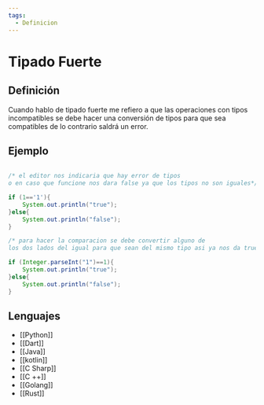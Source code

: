```yaml
---
tags:
  - Definicion
---
```

# Tipado Fuerte

## Definición 

Cuando hablo de tipado fuerte me refiero a que las operaciones con tipos incompatibles se debe hacer una conversión de tipos para que sea compatibles de lo contrario saldrá un error.
## Ejemplo

```java

/* el editor nos indicaria que hay error de tipos 
o en caso que funcione nos dara false ya que los tipos no son iguales*/

if (1=='1'){
	System.out.println("true");
}else{
	System.out.println("false");
}

/* para hacer la comparacion se debe convertir alguno de 
los dos lados del igual para que sean del mismo tipo asi ya nos da true */

if (Integer.parseInt("1")==1){
	System.out.println("true");
}else{
	System.out.println("false");
}

```

## Lenguajes

+ [[Python]]
+ [[Dart]]
+ [[Java]]
+ [[kotlin]]
+ [[C Sharp]]
+ [[C ++]]
+ [[Golang]]
+ [[Rust]]